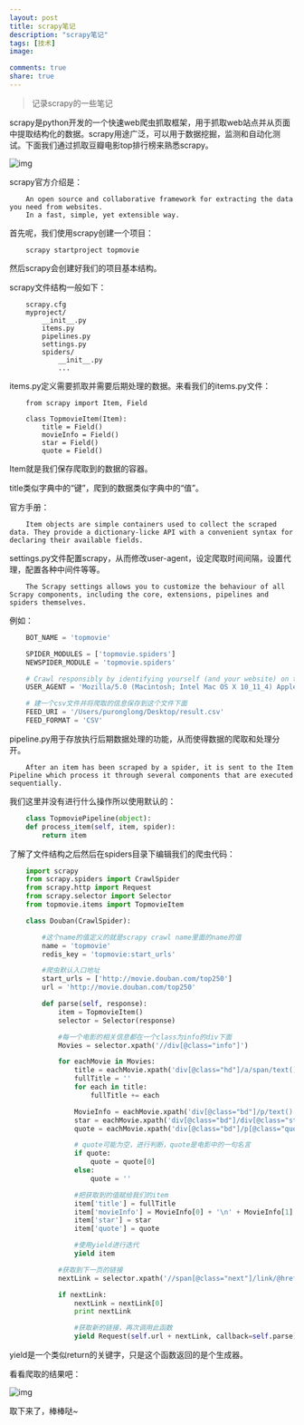 ```yaml
---
layout: post
title: scrapy笔记
description: "scrapy笔记"
tags: [技术]
image:

comments: true
share: true
---
```


> 记录scrapy的一些笔记

scrapy是python开发的一个快速web爬虫抓取框架，用于抓取web站点并从页面中提取结构化的数据。scrapy用途广泛，可以用于数据挖掘，监测和自动化测试。下面我们通过抓取豆瓣电影top排行榜来熟悉scrapy。

<!-- more -->

![img](https://puronglong-blog-image.oss-cn-beijing.aliyuncs.com/20200420154902.png)

scrapy官方介绍是：

```
	An open source and collaborative framework for extracting the data you need from websites.
	In a fast, simple, yet extensible way.
```

首先呢，我们使用scrapy创建一个项目：

```
	scrapy startproject topmovie
```

然后scrapy会创建好我们的项目基本结构。

scrapy文件结构一般如下：

```
	scrapy.cfg
	myproject/
	    __init__.py
	    items.py
	    pipelines.py
	    settings.py
	    spiders/
	        __init__.py
	        ...
```

items.py定义需要抓取并需要后期处理的数据。来看我们的items.py文件：

```
	from scrapy import Item, Field

	class TopmovieItem(Item):
	    title = Field()
	    movieInfo = Field()
	    star = Field()
	    quote = Field()
```

Item就是我们保存爬取到的数据的容器。

title类似字典中的“键”，爬到的数据类似字典中的“值”。

官方手册：

```
	Item objects are simple containers used to collect the scraped data. They provide a dictionary-licke API with a convenient syntax for declaring their available fields.
```

settings.py文件配置scrapy，从而修改user-agent，设定爬取时间间隔，设置代理，配置各种中间件等等。

```
	The Scrapy settings allows you to customize the behaviour of all Scrapy components, including the core, extensions, pipelines and spiders themselves.
```

例如：

```python
	BOT_NAME = 'topmovie'

	SPIDER_MODULES = ['topmovie.spiders']
	NEWSPIDER_MODULE = 'topmovie.spiders'

	# Crawl responsibly by identifying yourself (and your website) on the user-agent
	USER_AGENT = 'Mozilla/5.0 (Macintosh; Intel Mac OS X 10_11_4) AppleWebKit/537.36 (KHTML, like Gecko) Chrome/50.0.2661.86 Safari/537.36'

	# 建一个csv文件并将爬取的信息保存到这个文件下面
	FEED_URI = '/Users/puronglong/Desktop/result.csv'
	FEED_FORMAT = 'CSV'
```

pipeline.py用于存放执行后期数据处理的功能，从而使得数据的爬取和处理分开。

```
	After an item has been scraped by a spider, it is sent to the Item Pipeline which process it through several components that are executed sequentially.
```

我们这里并没有进行什么操作所以使用默认的：

```python
	class TopmoviePipeline(object):
    def process_item(self, item, spider):
        return item
```

了解了文件结构之后然后在spiders目录下编辑我们的爬虫代码：

```python
	import scrapy
	from scrapy.spiders import CrawlSpider
	from scrapy.http import Request
	from scrapy.selector import Selector
	from topmovie.items import TopmovieItem

	class Douban(CrawlSpider):

	    #这个name的值定义的就是scrapy crawl name里面的name的值
	    name = 'topmovie'
	    redis_key = 'topmovie:start_urls'

	    #爬虫默认入口地址
	    start_urls = ['http://movie.douban.com/top250']
	    url = 'http://movie.douban.com/top250'

	    def parse(self, response):
	        item = TopmovieItem()
	        selector = Selector(response)

	        #每一个电影的相关信息都在一个class为info的div下面
	        Movies = selector.xpath('//div[@class="info"]')

	        for eachMovie in Movies:
	            title = eachMovie.xpath('div[@class="hd"]/a/span/text()').extract()
	            fullTitle = ''
	            for each in title:
	                fullTitle += each

	            MovieInfo = eachMovie.xpath('div[@class="bd"]/p/text()').extract()
	            star = eachMovie.xpath('div[@class="bd"]/div[@class="star"]/span[@class="rating_num"]/text()').extract()[0]
	            quote = eachMovie.xpath('div[@class="bd"]/p[@class="quote"]/span/text()').extract()

	            # quote可能为空，进行判断，quote是电影中的一句名言
	            if quote:
	                quote = quote[0]
	            else:
	                quote = ''

				#把获取到的值赋给我们的item
	            item['title'] = fullTitle
	            item['movieInfo'] = MovieInfo[0] + '\n' + MovieInfo[1]
	            item['star'] = star
	            item['quote'] = quote

	            #使用yield进行迭代
	            yield item

			#获取到下一页的链接
	        nextLink = selector.xpath('//span[@class="next"]/link/@href').extract()

	        if nextLink:
	            nextLink = nextLink[0]
	            print nextLink

	            #获取新的链接，再次调用此函数
	            yield Request(self.url + nextLink, callback=self.parse)
```

yield是一个类似return的关键字，只是这个函数返回的是个生成器。

看看爬取的结果吧：

![img](https://puronglong-blog-image.oss-cn-beijing.aliyuncs.com/20200420154849.png)

取下来了，棒棒哒~